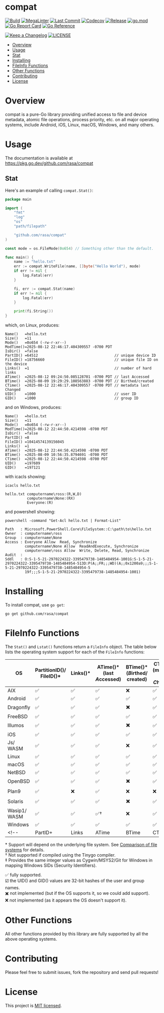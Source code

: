 # compat

[![Build](https://github.com/rasa/compat/actions/workflows/build-ubuntu.yml/badge.svg)](https://github.com/rasa/compat/actions/workflows/build-ubuntu.yml)
[![MegaLinter](https://github.com/rasa/compat/actions/workflows/mega-linter.yml/badge.svg)](https://github.com/rasa/compat/actions/workflows/mega-linter.yml)
[![Last Commit](https://img.shields.io/github/last-commit/rasa/compat.svg)](https://github.com/rasa/compat/commits)
[![Codecov](https://codecov.io/gh/rasa/compat/branch/main/graph/badge.svg)](https://codecov.io/gh/rasa/compat)
[![Release](https://img.shields.io/github/v/release/rasa/compat.svg?style=flat)](https://github.com/rasa/compat/releases)
[![go.mod](https://img.shields.io/github/go-mod/go-version/rasa/compat)](go.mod)
[![Go Report Card](https://goreportcard.com/badge/github.com/rasa/compat)](https://goreportcard.com/report/github.com/rasa/compat)
[![Go Reference](https://pkg.go.dev/badge/github.com/rasa/compat.svg)](https://pkg.go.dev/github.com/rasa/compat)
<!-- @synk: The badge feature is no longer actively being maintained or developed.
[![Known Vulnerabilities](https://snyk.io/test/github/rasa/compat/badge.svg)](https://snyk.io/test/github/rasa/compat)
-->
[![Keep a Changelog](https://img.shields.io/badge/changelog-Keep%20a%20Changelog-%23E05735)](CHANGELOG.md)
[![LICENSE](https://img.shields.io/github/license/rasa/compat)](LICENSE)

<!--ts-->
* [Overview](#overview)
* [Usage](#usage)
* [Stat](#stat)
* [Installing](#installing)
* [FileInfo Functions](#fileinfo-functions)
* [Other Functions](#other-functions)
* [Contributing](#contributing)
* [License](#license)
<!--te-->

# Overview

compat is a pure-Go library providing unified access to file and device metadata, atomic file operations, process priority, etc. on all major operating systems, include Android, iOS, Linux, macOS, Windows, and many others.

# Usage

The documentation is available at https://pkg.go.dev/github.com/rasa/compat

## Stat

Here's an example of calling `compat.Stat()`:

```go
package main

import (
	"fmt"
	"log"
	"os"
	"path/filepath"

	"github.com/rasa/compat"
)

const mode = os.FileMode(0o654) // Something other than the default.

func main() {
	name := "hello.txt"
	err := compat.WriteFile(name, []byte("Hello World"), mode)
	if err != nil {
		log.Fatal(err)
	}

	fi, err := compat.Stat(name)
	if err != nil {
		log.Fatal(err)
	}

	print(fi.String())
}

```
which, on Linux, produces:
```text
Name()   =hello.txt
Size()   =11
Mode()   =0o654 (-rw-r-xr--)
ModTime()=2025-08-12 22:46:17.404309557 -0700 PDT
IsDir()  =false
PartID() =64512                                   // unique device ID
FileID() =18756660                                // unique file ID on the device
Links()  =1                                       // number of hard links
ATime()  =2025-08-12 09:24:50.085128701 -0700 PDT // last Accessed
BTime()  =2025-08-09 19:29:29.108563883 -0700 PDT // Birthed/created
CTime()  =2025-08-12 22:46:17.404309557 -0700 PDT // metadata last Changed
UID()    =1000                                    // user ID
GID()    =1000                                    // group ID
```
and on Windows, produces:
```text
Name()   =hello.txt
Size()   =11
Mode()   =0o654 (-rw-r-xr--)
ModTime()=2025-08-12 22:44:50.4214598 -0700 PDT
IsDir()  =false
PartID() =8
FileID() =10414574139156045
Links()  =1
ATime()  =2025-08-12 22:44:50.4214598 -0700 PDT
BTime()  =2025-08-09 10:56:35.8794691 -0700 PDT
CTime()  =2025-08-12 22:44:50.4214598 -0700 PDT
UID()    =197609
GID()    =197121
```
with icacls showing:
```
icacls hello.txt

hello.txt computername\ross:(R,W,D)
          computername\None:(RX)
          Everyone:(R)
```
and powershell showing:
```
powershell -command "Get-Acl hello.txt | Format-List"

Path   : Microsoft.PowerShell.Core\FileSystem::C:\path\to\hello.txt
Owner  : computername\ross
Group  : computername\None
Access : Everyone Allow  Read, Synchronize
         computername\None Allow  ReadAndExecute, Synchronize
         computername\ross Allow  Write, Delete, Read, Synchronize
Audit  :
Sddl   : O:S-1-5-21-2970224322-3395479738-1485484954-1001G:S-1-5-21-2970224322-3395479738-1485484954-513D:P(A;;FR;;;WD)(A;;0x1200a9;;;S-1-5-21-2970224322-3395479738-1485484954-5
         19f;;;S-1-5-21-2970224322-3395479738-1485484954-1001)
```

# Installing

To install compat, use `go get`:

  `go get github.com/rasa/compat`

# FileInfo Functions

The `Stat()` and `Lstat()` functions return a `FileInfo` object.
The table below lists the operating system support for each of the `FileInfo` functions:

| OS           | PartitionID()/ <br/>FileID()* | Links()* | ATime()*<br/>(last<br/>*A*ccessed) | BTime()*<br/>(*B*irthed/<br/>created) | CTime()*<br/>(metadata<br/>last *C*hanged) | UID()/GID() |
|--------------|--------|--------|------|--------|------|-------|
| AIX          | ✅     | ✅    | ✅   | ❌    | ✅   | ✅   |
| Android      | ✅     | ✅    | ✅   | ✅    | ✅   | ✅   |
| Dragonfly    | ✅     | ✅    | ✅   | ✖️    | ✅   | ✅   |
| FreeBSD      | ✅     | ✅    | ✅   | ✅    | ✅   | ✅   |
| Illumos      | ✅     | ✅    | ✅   | ✖️    | ✅   | ✅   |
| iOS          | ✅     | ✅    | ✅   | ✅    | ✅   | ✅   |
| Js/<br/>WASM | ✅     | ✅    | ✅   | ❌    | ✅   | ✅   |
| Linux        | ✅     | ✅    | ✅   | ✅    | ✅   | ✅   |
| macOS        | ✅     | ✅    | ✅   | ✅    | ✅   | ✅   |
| NetBSD       | ✅     | ✅    | ✅   | ✅    | ✅   | ✅   |
| OpenBSD      | ✅     | ✅    | ✅   | ✖️    | ✅   | ✅   |
| Plan9        | ✅     | ❌    | ✅   | ❌    | ❌   | ☑️   |
| Solaris      | ✅     | ✅    | ✅   | ✖️    | ✅   | ✅   |
| Wasip1/<br/>WASM | ✅ | ✅    | ✅†  | ❌    | ✅  | ✅   |
| Windows      | ✅     | ✅    | ✅   | ✅    | ✅   | ✅‡  |
<!--           | PartID+ | Links | ATime | BTime | CTime | UID+ | -->

\* Support will depend on the underlying file system. See [Comparison of file systems](https://wikipedia.org/wiki/Comparison_of_file_systems#Metadata) for details.<br/>
† Not supported if compiled using the Tinygo compiler.<br/>
‡ Provides the same integer values as Cygwin/MSYS2/Git for Windows in mapping Windows SIDs (Security Identifiers).

✅ fully supported.<br/>
☑️ the UID() and GID() values are 32-bit hashes of the user and group names.<br/>
✖️ not implemented (but if the OS supports it, so we could add support).<br/>
❌ not implemented (as it appears the OS doesn't support it).<br/>
<!-- 🚧 planned to be implemented.<br/> -->

# Other Functions

All other functions provided by this library are fully supported by all the above operating systems.

# Contributing

Please feel free to submit issues, fork the repository and send pull requests!

# License

This project is [MIT licensed](LICENSE).
